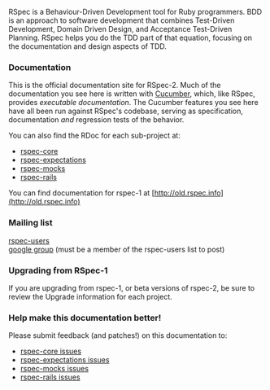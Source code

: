 RSpec is a Behaviour-Driven Development tool for Ruby programmers. BDD is an
approach to software development that combines Test-Driven Development, Domain
Driven Design, and Acceptance Test-Driven Planning. RSpec helps you do the TDD
part of that equation, focusing on the documentation and design aspects of TDD.

### Documentation

This is the official documentation site for RSpec-2. Much of the documentation
you see here is written with [Cucumber](http://github.com/cucumber/cucumber),
which, like RSpec, provides _executable documentation_. The Cucumber features
you see here have all been run against RSpec's codebase, serving as
specification, documentation _and_ regression tests of the behavior.

You can also find the RDoc for each sub-project at:

* [rspec-core](http://rubydoc.info/gems/rspec-core/frames)
* [rspec-expectations](http://rubydoc.info/gems/rspec-expectations/frames)
* [rspec-mocks](http://rubydoc.info/gems/rspec-mocks/frames)
* [rspec-rails](http://rubydoc.info/gems/rspec-rails/frames)

You can find documentation for rspec-1 at [http://old.rspec.info](http://old.rspec.info)

### Mailing list

[rspec-users](http://rubyforge.org/mailman/listinfo/rspec-users)<br/>
[google group](http://groups.google.com/group/rspec) (must be a member of the rspec-users list to post)

### Upgrading from RSpec-1

If you are upgrading from rspec-1, or beta versions of rspec-2, be sure to
review the Upgrade information for each project.

### Help make this documentation better!

Please submit feedback (and patches!) on this documentation to:

* [rspec-core issues](http://github.com/rspec/rspec-core/issues)
* [rspec-expectations issues](http://github.com/rspec/rspec-expectations/issues)
* [rspec-mocks issues](http://github.com/rspec/rspec-mocks/issues)
* [rspec-rails issues](http://github.com/rspec/rspec-rails/issues)

